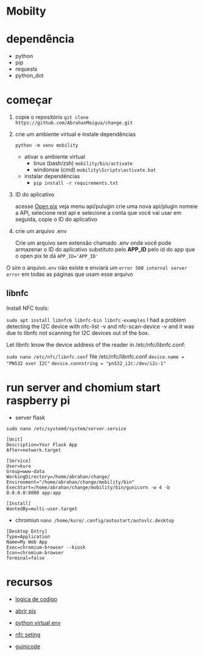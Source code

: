 # Mobilty

# dependência
* python
* pip
* requests
* python_dot

# começar

1. copie o repositório
    `git clone https://github.com/AbrahanMaigua/change.git`
  
3. crie um ambiente virtual e instale dependências
   
    `python -m venv mobility`
    * ativar o ambiente virtual
       * linux (bash/zsh)
         ```mobility/bin/activate```
       * windonsw (cmd)
           `mobility\Scripts\activate.bat`
   * instalar dependências
      * ``pip install -r requirements.txt``
 
7. ID do aplicativo
   
    acesse [Open pix]() veja menu api/pulugin crie uma nova api/plugin
    nomeie a API, selecione rest api e selecione a conta que você vai usar
    em seguida, copie o ID do aplicativo

5. crie um arquivo .env
   
    Crie um arquivo sem extensão chamado .env onde você pode armazenar o ID do aplicativo substituto
    pelo **APP_ID** pelo id do app que o open pix te dá
    `APP_ID='APP_ID'`
   

O sim o arquivo`.env` não existe e enviará um `error 500 internal server error` em todas as páginas que usam esse arquivo

## libnfc
Install NFC tools:

`sudo apt install libnfc6 libnfc-bin libnfc-examples`
I had a problem detecting the I2C device with nfc-list -v and nfc-scan-device -v and it was due to libnfc not scanning for I2C devices out of the box.

Let libnfc know the device address of the reader in /etc/nfc/libnfc.conf:

`sudo nano /etc/nfc/libnfc.conf`
file /etc/nfc/libnfc.conf
`device.name = "PN532 over I2C"`
`device.connstring = "pn532_i2c:/dev/i2c-1"`

# run server and chomium start raspberry pi

* server flask

 `sudo nano /etc/systemd/system/server.service`

```
[Unit]
Description=Your Flask App
After=network.target

[Service]
User=kuro
Group=www-data
WorkingDirectory=/home/abrahan/change/
Environment="/home/abrahan/change/mobility/bin"
ExecStart=/home/abrahan/change/mobility/bin/gunicorn -w 4 -b 0.0.0.0:8000 app:app

[Install]
WantedBy=multi-user.target
```

* chromiun
`nano /home/kuro/.config/autostart/autovlc.desktop`

```
[Desktop Entry]
Type=Application
Name=My Web App
Exec=chromium-browser --kiosk
Icon=chromium-browser
Terminal=false

```

# recursos
* [logica de codigo](doc.md)
* [abrir pix](https://developers.openpix.com.br/)
* [python virtual env](https://docs.python.org/3/library/venv.html)
* [nfc seting](https://blog.stigok.com/2017/10/12/setting-up-a-pn532-nfc-module-on-a-raspberry-pi-using-i2c.html)

* [guinicode](https://www.youtube.com/watch?v=KWIIPKbdxD0)